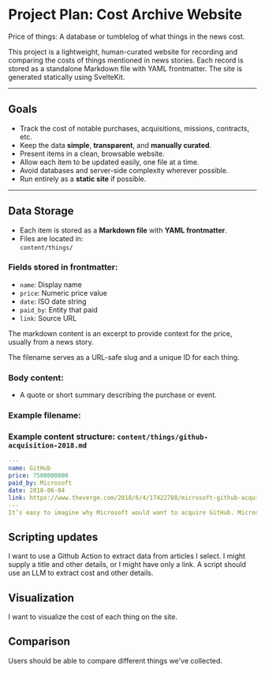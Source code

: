 # Project Plan: Cost Archive Website

Price of things: A database or tumblelog of what things in the news cost.

This project is a lightweight, human-curated website for recording and comparing the costs of things mentioned in news stories. Each record is stored as a standalone Markdown file with YAML frontmatter. The site is generated statically using SvelteKit.

---

## Goals

- Track the cost of notable purchases, acquisitions, missions, contracts, etc.
- Keep the data **simple**, **transparent**, and **manually curated**.
- Present items in a clean, browsable website.
- Allow each item to be updated easily, one file at a time.
- Avoid databases and server-side complexity wherever possible.
- Run entirely as a **static site** if possible.

---

## Data Storage

- Each item is stored as a **Markdown file** with **YAML frontmatter**.
- Files are located in:  
  `content/things/`

### Fields stored in frontmatter:

- `name`: Display name
- `price`: Numeric price value
- `date`: ISO date string
- `paid_by`: Entity that paid
- `link`: Source URL

The markdown content is an excerpt to provide context for the price, usually from a news story.

The filename serves as a URL-safe slug and a unique ID for each thing.

### Body content:

- A quote or short summary describing the purchase or event.

### Example filename:

### Example content structure: `content/things/github-acquisition-2018.md`

```yaml
---
name: GitHub
price: 7500000000
paid_by: Microsoft
date: 2018-06-04
link: https://www.theverge.com/2018/6/4/17422788/microsoft-github-acquisition-official-deal
---
It’s easy to imagine why Microsoft would want to acquire GitHub. Microsoft killed its own GitHub competitor, Codeplex, in December and is now the top contributor to GitHub, Microsoft now has more than 1,000 employees actively pushing code to GitHub repositories.
```

## Scripting updates

I want to use a Github Action to extract data from articles I select. I might supply a title and other details, or I might have only a link. A script should use an LLM to extract cost and other details.

## Visualization

I want to visualize the cost of each thing on the site.

## Comparison

Users should be able to compare different things we've collected.
